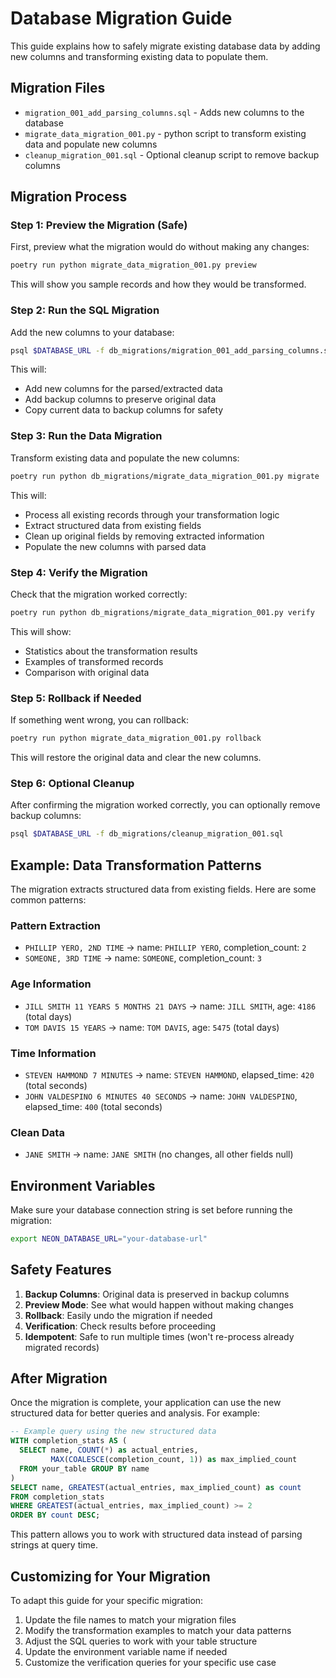 # Database Migration Guide

This guide explains how to safely migrate existing database data by adding new columns and transforming existing data to populate them.

## Migration Files

- `migration_001_add_parsing_columns.sql` - Adds new columns to the database
- `migrate_data_migration_001.py` - python script to transform existing data and populate new columns
- `cleanup_migration_001.sql` - Optional cleanup script to remove backup columns

## Migration Process

### Step 1: Preview the Migration (Safe)

First, preview what the migration would do without making any changes:

```bash
poetry run python migrate_data_migration_001.py preview
```

This will show you sample records and how they would be transformed.

### Step 2: Run the SQL Migration

Add the new columns to your database:

```bash
psql $DATABASE_URL -f db_migrations/migration_001_add_parsing_columns.sql
```

This will:

- Add new columns for the parsed/extracted data
- Add backup columns to preserve original data
- Copy current data to backup columns for safety

### Step 3: Run the Data Migration

Transform existing data and populate the new columns:

```bash
poetry run python db_migrations/migrate_data_migration_001.py migrate
```

This will:

- Process all existing records through your transformation logic
- Extract structured data from existing fields
- Clean up original fields by removing extracted information
- Populate the new columns with parsed data

### Step 4: Verify the Migration

Check that the migration worked correctly:

```bash
poetry run python db_migrations/migrate_data_migration_001.py verify
```

This will show:

- Statistics about the transformation results
- Examples of transformed records
- Comparison with original data

### Step 5: Rollback if Needed

If something went wrong, you can rollback:

```bash
poetry run python migrate_data_migration_001.py rollback
```

This will restore the original data and clear the new columns.

### Step 6: Optional Cleanup

After confirming the migration worked correctly, you can optionally remove backup columns:

```bash
psql $DATABASE_URL -f db_migrations/cleanup_migration_001.sql
```

## Example: Data Transformation Patterns

The migration extracts structured data from existing fields. Here are some common patterns:

### Pattern Extraction

- `PHILLIP YERO, 2ND TIME` → name: `PHILLIP YERO`, completion_count: `2`
- `SOMEONE, 3RD TIME` → name: `SOMEONE`, completion_count: `3`

### Age Information

- `JILL SMITH 11 YEARS 5 MONTHS 21 DAYS` → name: `JILL SMITH`, age: `4186` (total days)
- `TOM DAVIS 15 YEARS` → name: `TOM DAVIS`, age: `5475` (total days)

### Time Information

- `STEVEN HAMMOND 7 MINUTES` → name: `STEVEN HAMMOND`, elapsed_time: `420` (total seconds)
- `JOHN VALDESPINO 6 MINUTES 40 SECONDS` → name: `JOHN VALDESPINO`, elapsed_time: `400` (total seconds)

### Clean Data

- `JANE SMITH` → name: `JANE SMITH` (no changes, all other fields null)

## Environment Variables

Make sure your database connection string is set before running the migration:

```bash
export NEON_DATABASE_URL="your-database-url"
```

## Safety Features

1. **Backup Columns**: Original data is preserved in backup columns
2. **Preview Mode**: See what would happen without making changes
3. **Rollback**: Easily undo the migration if needed
4. **Verification**: Check results before proceeding
5. **Idempotent**: Safe to run multiple times (won't re-process already migrated records)

## After Migration

Once the migration is complete, your application can use the new structured data for better queries and analysis. For example:

```sql
-- Example query using the new structured data
WITH completion_stats AS (
  SELECT name, COUNT(*) as actual_entries,
         MAX(COALESCE(completion_count, 1)) as max_implied_count
  FROM your_table GROUP BY name
)
SELECT name, GREATEST(actual_entries, max_implied_count) as count
FROM completion_stats
WHERE GREATEST(actual_entries, max_implied_count) >= 2
ORDER BY count DESC;
```

This pattern allows you to work with structured data instead of parsing strings at query time.

## Customizing for Your Migration

To adapt this guide for your specific migration:

1. Update the file names to match your migration files
2. Modify the transformation examples to match your data patterns
3. Adjust the SQL queries to work with your table structure
4. Update the environment variable name if needed
5. Customize the verification queries for your specific use case
